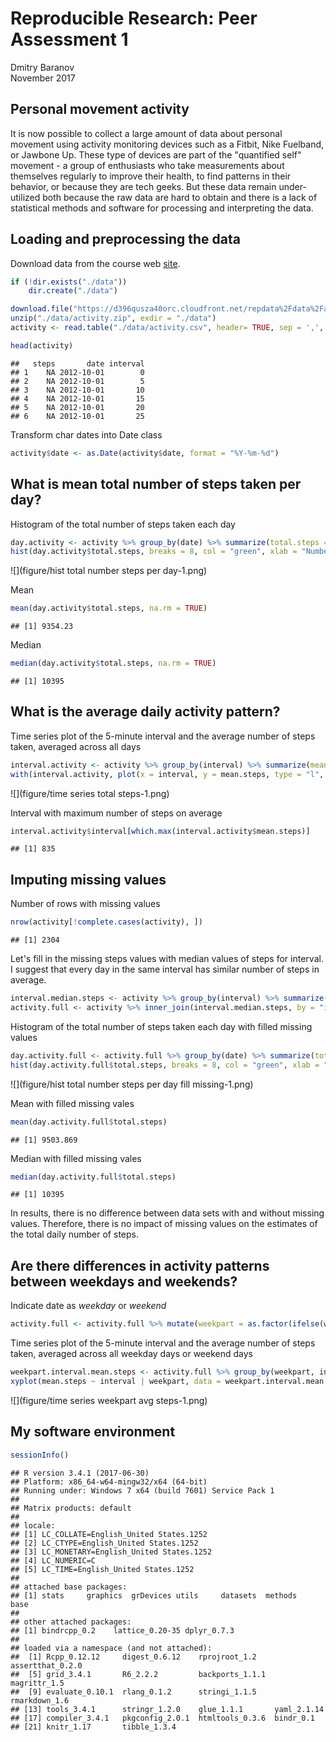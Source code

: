 # Reproducible Research: Peer Assessment 1
Dmitry Baranov  
November 2017  



## Personal movement activity

It is now possible to collect a large amount of data about personal movement using activity monitoring devices such as a Fitbit, Nike Fuelband, or Jawbone Up. These type of devices are part of the "quantified self" movement - a group of enthusiasts who take measurements about themselves regularly to improve their health, to find patterns in their behavior, or because they are tech geeks. But these data remain under-utilized both because the raw data are hard to obtain and there is a lack of statistical methods and software for processing and interpreting the data.

## Loading and preprocessing the data

Download data from the course web [site](https://d396qusza40orc.cloudfront.net/repdata%2Fdata%2Factivity.zip).


```r
if (!dir.exists("./data"))
    dir.create("./data")

download.file("https://d396qusza40orc.cloudfront.net/repdata%2Fdata%2Factivity.zip", "./data/activity.zip")
unzip("./data/activity.zip", exdir = "./data")
activity <- read.table("./data/activity.csv", header= TRUE, sep = ',', stringsAsFactors = FALSE, na.strings = "NA")

head(activity)
```

```
##   steps       date interval
## 1    NA 2012-10-01        0
## 2    NA 2012-10-01        5
## 3    NA 2012-10-01       10
## 4    NA 2012-10-01       15
## 5    NA 2012-10-01       20
## 6    NA 2012-10-01       25
```

Transform char dates into Date class

```r
activity$date <- as.Date(activity$date, format = "%Y-%m-%d")
```

## What is mean total number of steps taken per day?

Histogram of the total number of steps taken each day


```r
day.activity <- activity %>% group_by(date) %>% summarize(total.steps = sum(steps, na.rm = TRUE))
hist(day.activity$total.steps, breaks = 8, col = "green", xlab = "Number of steps", main = "Total number of steps per day")
```

![](figure/hist total number steps per day-1.png)<!-- -->

Mean

```r
mean(day.activity$total.steps, na.rm = TRUE)
```

```
## [1] 9354.23
```

Median

```r
median(day.activity$total.steps, na.rm = TRUE)
```

```
## [1] 10395
```

## What is the average daily activity pattern?

Time series plot of the 5-minute interval and the average number of steps taken, averaged across all days

```r
interval.activity <- activity %>% group_by(interval) %>% summarize(mean.steps = mean(steps, na.rm = TRUE))
with(interval.activity, plot(x = interval, y = mean.steps, type = "l", xlab = "5 min intervals", ylab = "Average number of steps"))
```

![](figure/time series total steps-1.png)<!-- -->

Interval with maximum number of steps on average

```r
interval.activity$interval[which.max(interval.activity$mean.steps)]
```

```
## [1] 835
```

## Imputing missing values

Number of rows with missing values

```r
nrow(activity[!complete.cases(activity), ])
```

```
## [1] 2304
```

Let's fill in the missing steps values with median values of steps for interval. I suggest that every day in the same interval has similar number of steps in average.

```r
interval.median.steps <- activity %>% group_by(interval) %>% summarize(median.steps = median(steps, na.rm = TRUE))
activity.full <- activity %>% inner_join(interval.median.steps, by = "interval") %>% mutate(steps = ifelse(is.na(steps), median.steps, steps)) %>% select(steps, date, interval)
```

Histogram of the total number of steps taken each day with filled missing values


```r
day.activity.full <- activity.full %>% group_by(date) %>% summarize(total.steps = sum(steps))
hist(day.activity.full$total.steps, breaks = 8, col = "green", xlab = "Number of steps", main = "Total number of steps per day")
```

![](figure/hist total number steps per day fill missing-1.png)<!-- -->

Mean with filled missing vales

```r
mean(day.activity.full$total.steps)
```

```
## [1] 9503.869
```

Median with filled missing vales

```r
median(day.activity.full$total.steps)
```

```
## [1] 10395
```

In results, there is no difference between data sets with and without missing values. Therefore, there is no impact of missing values on the estimates of the total daily number of steps.


## Are there differences in activity patterns between weekdays and weekends?

Indicate date as _weekday_ or _weekend_

```r
activity.full <- activity.full %>% mutate(weekpart = as.factor(ifelse(weekdays(date, abbreviate = TRUE) %in% c("Sat","Sun"), "weekend", "weekday")))
```
Time series plot of the 5-minute interval and the average number of steps taken, averaged across all weekday days or weekend days


```r
weekpart.interval.mean.steps <- activity.full %>% group_by(weekpart, interval) %>% summarize(mean.steps = mean(steps))
xyplot(mean.steps ~ interval | weekpart, data = weekpart.interval.mean.steps, layout = c(1,2), type = "l", ylab = "Number of steps", xlab = "Interval")
```

![](figure/time series weekpart avg steps-1.png)<!-- -->

## My software environment


```r
sessionInfo()
```

```
## R version 3.4.1 (2017-06-30)
## Platform: x86_64-w64-mingw32/x64 (64-bit)
## Running under: Windows 7 x64 (build 7601) Service Pack 1
## 
## Matrix products: default
## 
## locale:
## [1] LC_COLLATE=English_United States.1252 
## [2] LC_CTYPE=English_United States.1252   
## [3] LC_MONETARY=English_United States.1252
## [4] LC_NUMERIC=C                          
## [5] LC_TIME=English_United States.1252    
## 
## attached base packages:
## [1] stats     graphics  grDevices utils     datasets  methods   base     
## 
## other attached packages:
## [1] bindrcpp_0.2    lattice_0.20-35 dplyr_0.7.3    
## 
## loaded via a namespace (and not attached):
##  [1] Rcpp_0.12.12     digest_0.6.12    rprojroot_1.2    assertthat_0.2.0
##  [5] grid_3.4.1       R6_2.2.2         backports_1.1.1  magrittr_1.5    
##  [9] evaluate_0.10.1  rlang_0.1.2      stringi_1.1.5    rmarkdown_1.6   
## [13] tools_3.4.1      stringr_1.2.0    glue_1.1.1       yaml_2.1.14     
## [17] compiler_3.4.1   pkgconfig_2.0.1  htmltools_0.3.6  bindr_0.1       
## [21] knitr_1.17       tibble_1.3.4
```
